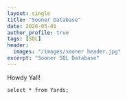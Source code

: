 ```yaml
---
layout: single
title: "Sooner Database"
date: 2020-05-01
author_profile: true
tags: [SQL]
header:
  images: "/images/sooner header.jpg"
excerpt: "Sooner SQL Database"
---
```


Howdy Yall!

~~~~mysql
select * from Yards;
~~~~
